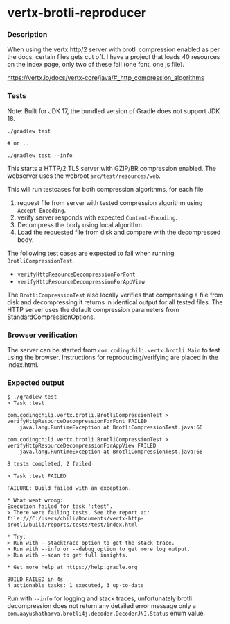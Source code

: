# vertx-brotli-reproducer

### Description
When using the vertx http/2 server with brotli compression enabled as per the docs, certain files gets cut off. 
I have a project that loads 40 resources on the index page, only two of these fail (one font, one js file).

https://vertx.io/docs/vertx-core/java/#_http_compression_algorithms

### Tests
Note: Built for JDK 17, the bundled version of Gradle does not support JDK 18.

```shell
./gradlew test

# or ..

./gradlew test --info
```

This starts a HTTP/2 TLS server with GZIP/BR compression enabled.
The webserver uses the webroot `src/test/resources/web`.

This will run testcases for both compression algorithms, for each file

1. request file from server with tested compression algorithm using `Accept-Encoding`.
2. verify server responds with expected `Content-Encoding`.
3. Decompress the body using local algorithm.
4. Load the requested file from disk and compare with the decompressed body.

The following test cases are expected to fail when running `BrotliCompressionTest`.

- `verifyHttpResourceDecompressionForFont`
- `verifyHttpResourceDecompressionForAppView`

The `BrotliCompressionTest` also locally verifies that compressing a file from disk and decompressing it returns in identical output for all tested files.
The HTTP server uses the default compression parameters from StandardCompressionOptions.

### Browser verification

The server can be started from `com.codingchili.vertx.brotli.Main` to test using the browser. Instructions
for reproducing/verifying are placed in the index.html.

### Expected output

```shell
$ ./gradlew test
> Task :test

com.codingchili.vertx.brotli.BrotliCompressionTest > verifyHttpResourceDecompressionForFont FAILED
    java.lang.RuntimeException at BrotliCompressionTest.java:66

com.codingchili.vertx.brotli.BrotliCompressionTest > verifyHttpResourceDecompressionForAppView FAILED
    java.lang.RuntimeException at BrotliCompressionTest.java:66

8 tests completed, 2 failed

> Task :test FAILED

FAILURE: Build failed with an exception.

* What went wrong:
Execution failed for task ':test'.
> There were failing tests. See the report at: file:///C:/Users/chili/Documents/vertx-http-brotli/build/reports/tests/test/index.html

* Try:
> Run with --stacktrace option to get the stack trace.
> Run with --info or --debug option to get more log output.
> Run with --scan to get full insights.

* Get more help at https://help.gradle.org

BUILD FAILED in 4s
4 actionable tasks: 1 executed, 3 up-to-date

```

Run with `--info` for logging and stack traces, unfortunately brotli
decompression does not return any detailed error message only a `com.aayushatharva.brotli4j.decoder.DecoderJNI.Status` enum value.  